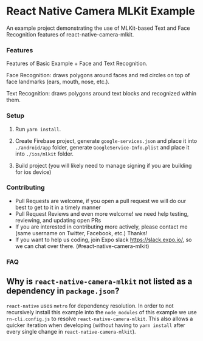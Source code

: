 # React Native Camera MLKit Example

An example project demonstrating the use of MLKit-based Text and Face Recognition features of react-native-camera-mlkit.

### Features

Features of Basic Example + Face and Text Recognition.

Face Recognition: draws polygons around faces and red circles on top of face landmarks (ears, mouth, nose, etc.).

Text Recognition: draws polygons around text blocks and recognized within them.

### Setup

1. Run `yarn install`.

2. Create Firebase project, generate `google-services.json` and place it into `./android/app` folder, generate `GoogleService-Info.plist` and place it into `./ios/mlkit` folder.

3. Build project (you will likely need to manage signing if you are building for ios device)

### Contributing

- Pull Requests are welcome, if you open a pull request we will do our best to get to it in a timely manner
- Pull Request Reviews and even more welcome! we need help testing, reviewing, and updating open PRs
- If you are interested in contributing more actively, please contact me (same username on Twitter, Facebook, etc.) Thanks!
- If you want to help us coding, join Expo slack https://slack.expo.io/, so we can chat over there. (#react-native-camera-mlkit)

### FAQ

## Why is `react-native-camera-mlkit` not listed as a dependency in `package.json`?

`react-native` uses `metro` for dependency resolution. In order to not recursively install this example into the `node_modules` of this example we use `rn-cli.config.js` to resolve `react-native-camera-mlkit`. This also allows a quicker iteration when developing (without having to `yarn install` after every single change in `react-native-camera-mlkit`).
